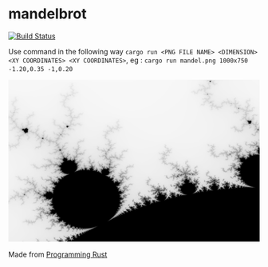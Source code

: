 # mandelbrot
[![Build Status](https://travis-ci.com/sn99/mandelbrot.svg?branch=master)](https://travis-ci.com/sn99/mandelbrot)

Use command in the following way `cargo run <PNG FILE NAME> <DIMENSION> <XY COORDINATES> <XY COORDINATES>`, eg : `cargo run mandel.png 1000x750 -1.20,0.35 -1,0.20`

![sample](mandel.png)

Made from [Programming Rust](http://shop.oreilly.com/product/0636920040385.do)
